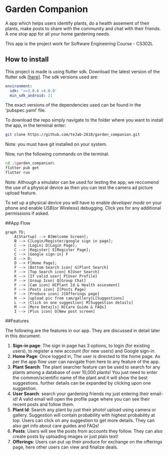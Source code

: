 <script type="text/javascript" src="https://cdn.jsdelivr.net/npm/mermaid@10/dist/mermaid.min.js"></script>
# Garden Companion

A app which helps users identify plants, do a health assement of their plants, make posts to share with the community and chat with their friends. A one stop app for all your home gardening needs.

This app is the project work for Software Engineering Course - CS302L

## How to install

This project is made is using flutter sdk. Download the latest version of the flutter sdk [[here]](https://docs.flutter.dev/get-started/install).
The sdk versions used are:
~~~yaml
environment:
  sdk: '>=3.0.6 <4.0.0'
  min_sdk_android: 21
~~~

The exact versions of the dependencies used can be found in the 'pubspec.yaml' file. 

To download the repo simply navigate to the folder where you want to install the app, in the terminal enter:

~~~bash
git clone https://github.com/teJab-2610/garden_companion.git
~~~

Note: you must have git installed on your system.

Now, run the following commands on the terminal.
~~~bash
cd .\garden_companion\
flutter pub get
flutter run
~~~
Note: Although a emulator can be used for testing the app, we reccomend the use of a physical device as then you can test the camera ad picture upload feature.

To set up a physical device you will have to enable _developer_ _mode_ on your phone and enable USB(or Wireless) debugging. Click yes for any additional permissions if asked.

##App Flow
```mermaid
graph TD;
    A[Startup] --> B[Welcome Screen];
    B --> C[Login/Register/google sign in page];
    C --> |Login| D[Login Page];
    C --> |Register| E[Register Page];
    C --> |Google sign-in| F 
    E --> D;
    D --> F[Home Page];
    F --> |Bottom Search icon| G[Plant Search]
    F --> |Top Search icon| K[User Search]
    K --> |If valid user| P[User Profile]
    P --> |Group Icon| Q[Group Chat]
    F --> |Cam icon| H[Plant Id & Health assesment]
    F --> |Posts icon| I[Posts Page]
    F --> |Produce icon| J[Offerings page]
    H --> |upload pic from cam/gallery|L[Suggestions]
    L --> |Click on one suggestion| M[Suggestion details]
    M --> |More Details| N[Care Guide & FAQs]
    I --> |Plus icon| O[New post screen]
```````

##Features

The following are the features in our app. They are discussed in detail later in this document.

1. **Sign-in page**: The sign in page has 3 options, to login (for existing users), to register a new account (for new users) and Google sign-in.
2. **Home Page**: Once logged in, The user is directed to the home page. As per the app flow user can navigate from here to any feature of the app.
3. **Plant Search**: The plant searcher feature can be used to search for any plants among a database of over 10,000 plants! You just need to enter the common/scientific name of the plant and it will show the best suggestions. further details can be expanded by clicking upon one suggestion.
4. **User Search**: search your gardening friends my just entering their email-id! A valid email will open the profile page where you can see their recent posts and follow them.
5. **Plant Id**: Search any plant by just their photo! upload using camera or gallery. Suggestion will contain probability with highest probability at top. Users can click on any suggestion to get more details. They can also get info about care guides and FAQs!
6. **Posts**: Users will see the posts from accounts they follow. They can also create posts by uploading images or just plain text!
7. **Offerings**: Users can put up their produce for exchange on the offerings page, here other users can view and finalize deals.

